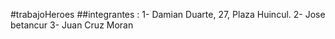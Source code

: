 #trabajoHeroes
##integrantes : 
1- Damian Duarte, 27, Plaza Huincul. 
2- Jose betancur
3- Juan Cruz Moran